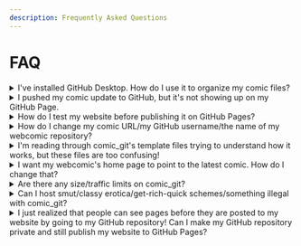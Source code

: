 ```yaml
---
description: Frequently Asked Questions
---
```


# FAQ

<details>

<summary>I've installed GitHub Desktop. How do I use it to organize my comic files?</summary>

GitHub Desktop is only used to publish your changes to GitHub, and thus to your website. All organization of your files will happen in the file browser on your PC (for Windows, that's File Explorer). However, comic\_git makes this organization easy! Every comic page has its own folder, and every folder only needs a few files. See [Adding Comic Pages](../basic-editing/adding-comic-pages.md) for more information.

</details>

<details>

<summary>I pushed my comic update to GitHub, but it's not showing up on my GitHub Page.</summary>

Your first step should be to check for errors when building your website. Then, check if your changes have been deployed to GitHub Pages yet. Finally, you may just need to force refresh (Ctrl+F5) your browser to see the changes.

</details>

<details>

<summary>How do I test my website before publishing it on GitHub Pages?</summary>

The easiest way is to [build your website on your own computer](../expert-editing/building-your-website-on-your-own-pc.md). You can then view that website on your own computer as if it were a full webpage.

</details>

<details>

<summary>How do I change my comic URL/my GitHub username/the name of my webcomic repository?</summary>

[Changing your Website URL](../changing-your-website-url.md) has you covered.

</details>

<details>

<summary>I'm reading through comic_git's template files trying to understand how it works, but these files are too confusing!</summary>

The templates in [comic\_git\_engine's](https://github.com/ryanvilbrandt/comic_git_engine/tree/master/templates) `/templates/` directory make use of a somewhat advanced feature of Jinja2 that lets them "extend" the `base.tpl` template. This makes it easier for me to manage and update these files for core comic\_git, but can make them difficult for Jinja2 novices to understand and edit if they want to make more complicated changes to their website than the base comic\_git functions allow.

I've included a simplified version of the `comic.tpl` file at [comic\_git\_engine's](https://github.com/ryanvilbrandt/comic_git_engine/blob/master/extras/comic_minimal.tpl) `/extras/comic_minimal.tpl` for anyone who wants to edit their comic page and start from a cleaner slate. This same file can also be used to create other custom pages by replacing everything in the `container` div and writing either plain HTML or your own Jinja2 template. Though if you do that, I request that you please keep the `powered-by` div at the bottom so people know how to make their own cool web comics just like you did. 😃

</details>

<details>

<summary>I want my webcomic's home page to point to the latest comic. How do I change that?</summary>

I've created a theme for this, so it is very easy to switch! Just change the Theme setting in your `comic_info.ini` file to `homepage_is_latest_comic` and you're done! If you've edited the `default` or have created your own theme, just copy the file at `templates/index.tpl` in the `homepage_is_latest_comic` theme folder to a similar place in the theme you're using, e.g. `default/templates/index.tpl`.

</details>

<details>

<summary>Are there any size/traffic limits on comic_git?</summary>

comic\_git itself is highly performant. For a small webcomic, it will build the whole site in less than a second. For a major webcomic with over 200 pages, its build time has been known to range from 1 second to 10 seconds, depending on computer load at the time. In terms of serving the website, that is entirely reliant on the abilities of the web server comic\_git is hosted on.

However, GitHub Pages has [limits](https://docs.github.com/en/pages/getting-started-with-github-pages/github-pages-limits) on how big and how popular your website can get. It's recommended you read their terms of use, but in short your website should stay under 1 GB in size, and shouldn't serve more than 100 GB of data per month. If you go over those limits, my experience shows that GitHub will not bring down the hammer on you right away, but they may eventually reach out to you to discuss the situation. In the worst case, they will reserve the right to close down your repository. If that happens, fear not, because there are other options for how to host comic\_git.

</details>

<details>

<summary>Can I host smut/classy erotica/get-rich-quick schemes/something illegal with comic_git?</summary>

I cannot stop you from publishing any content you want with comic\_git. Whatever you do with my software is your own choice, and I promise no liability or responsibility on my part for your actions while using it.

However, if you host your site on GitHub Pages, you must abide by [GitHub's Acceptable Use](https://docs.github.com/en/site-policy/acceptable-use-policies/github-acceptable-use-policies) policy, which prohibits porn, commercial websites, and illegal content, among other things. If your website falls under any of those categories, you can still use comic\_git with another hosting service.

</details>

<details>

<summary>I just realized that people can see pages before they are posted to my website by going to my GitHub repository! Can I make my GitHub repository private and still publish my website to GitHub Pages?</summary>

You absolutely can! However, publishing a private GitHub repo is not an option available on a free GitHub account. To do this, you will need to update your account to a [GitHub Pro](https://github.com/account/upgrade) account. This only costs $4 per month, and if you compare this to equivalent services you'd be using otherwise, like Squarespace at $12 per month, it's very affordable.

[Follow these instructions to switch your repository from Public to Private. ](../other-expert-tips.md#switching-from-a-public-to-a-private-repo)

[You can also use a hosting service other than GitHub Pages if you prefer](../hosting-comic_git-elsewhere.md), to avoid having to upgrade to GitHub Pro.

</details>
